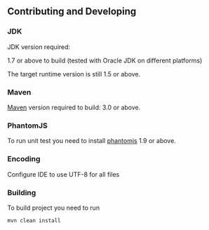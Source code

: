 [maven]: http://maven.apache.org
[phantomjs]: http://phantomjs.org/

## Contributing and Developing

### JDK

JDK version required: 

1.7 or above to build (tested with Oracle JDK on different platforms)

The target runtime version is still 1.5 or above.

### Maven 

[Maven][maven] version required to build: 3.0 or above.

### PhantomJS

To run unit test you need to install [phantomjs][phantomjs] 1.9 or above.

### Encoding

Configure IDE to use UTF-8 for all files

### Building

To build project you need to run

    mvn clean install
    

